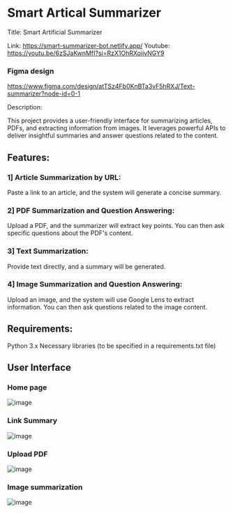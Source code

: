 
# Smart Artical Summarizer

Title: Smart Artificial Summarizer

Link: https://smart-summarizer-bot.netlify.app/
Youtube: https://youtu.be/6zSJaKwnMfI?si=RzX1OhRXoiivNGY9


### Figma design
https://www.figma.com/design/atTSz4Fb0KnBTa3vF5hRXJ/Text-summarizer?node-id=0-1

Description:

This project provides a user-friendly interface for summarizing articles, PDFs, and extracting information from images. It leverages powerful APIs to deliver insightful summaries and answer questions related to the content.

## Features:

### 1] Article Summarization by URL: 
Paste a link to an article, and the system will generate a concise summary.

### 2] PDF Summarization and Question Answering:
 Upload a PDF, and the summarizer will extract key points. You can then ask specific questions about the PDF's content.

### 3] Text Summarization: 
Provide text directly, and a summary will be generated.

### 4] Image Summarization and Question Answering: 
Upload an image, and the system will use Google Lens to extract information. You can then ask questions related to the image content.

## Requirements:

Python 3.x
Necessary libraries (to be specified in a requirements.txt file)


## User Interface 

### Home page
![image](https://github.com/aaditya-1219/smart-summarizer/assets/120922588/af656503-984d-4e73-8fa2-a3ee0584ad99)

### Link Summary
![image](https://github.com/aaditya-1219/smart-summarizer/assets/120922588/7592a47d-944a-42b7-a0b4-63b8955ed3e3)

### Upload PDF
![image](https://github.com/aaditya-1219/smart-summarizer/assets/120922588/3c5dbc3b-b69c-488d-8275-495213d436ce)

### Image summarization
![image](https://github.com/aaditya-1219/smart-summarizer/assets/120922588/04f11952-1628-4c3f-87c9-a1fcd5b0a880)




